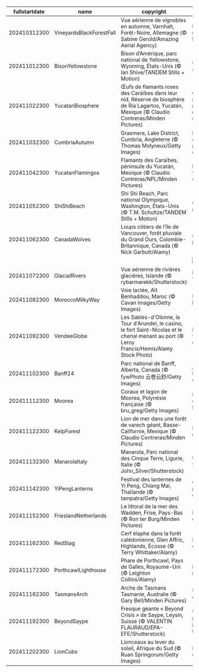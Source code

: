 |fullstartdate|name|copyright|title|image|
|--|--|--|--|--|
202410312300|VineyardsBlackForestFall|Vue aérienne de vignobles en automne, Varnhalt, Forêt-Noire, Allemagne (© Sabine Gerold/Amazing Aerial Agency)|Les vignobles de la Forêt-Noire|![](/fr-FR/2024/11/202410312300VineyardsBlackForestFall.jpg)|
202411012300|BisonYellowstone|Bison d’Amérique, parc national de Yellowstone, Wyoming, États-Unis (© Ian Shive/TANDEM Stills + Motion)|Une icône américaine|![](/fr-FR/2024/11/202411012300BisonYellowstone.jpg)|
202411022300|YucatanBiosphere|Œufs de flamants roses des Caraïbes dans leur nid, Réserve de biosphère de Ría Lagartos, Yucatán, Mexique (© Claudio Contreras/Minden Pictures)|Quand la nature rencontre le développement durable|![](/fr-FR/2024/11/202411022300YucatanBiosphere.jpg)|
202411032300|CumbriaAutumn|Grasmere, Lake District, Cumbria, Angleterre (© Thomas Molyneux/Getty Images)|Harmonie automnale au pied des collines|![](/fr-FR/2024/11/202411032300CumbriaAutumn.jpg)|
202411042300|YucatanFlamingos|Flamants des Caraïbes, péninsule du Yucatán, Mexique (© Claudio Contreras/NPL/Minden Pictures)|La flamboyance en vol|![](/fr-FR/2024/11/202411042300YucatanFlamingos.jpg)|
202411052300|ShiShiBeach|Shi Shi Beach, Parc national Olympique, Washington, États-Unis (© T.M. Schultze/TANDEM Stills + Motion)|Quand la nature s’endort|![](/fr-FR/2024/11/202411052300ShiShiBeach.jpg)|
202411062300|CanadaWolves|Loups côtiers de l’île de Vancouver,  forêt pluviale du Grand Ours, Colombie-Britannique, Canada (© Nick Garbutt/Alamy)|Une espèce de loup unique|![](/fr-FR/2024/11/202411062300CanadaWolves.jpg)|
||||![](/fr-FR/2024/11/.jpg)|
202411072300|GlacialRivers|Vue aérienne de rivières glacières, Islande (© rybarmarekk/Shutterstock)|De la terre de feu et de glace|![](/fr-FR/2024/11/202411072300GlacialRivers.jpg)|
202411082300|MoroccoMilkyWay|Voie lactée, Aït Benhaddou, Maroc (© Cavan Images/Getty Images)|En route vers les étoiles|![](/fr-FR/2024/11/202411082300MoroccoMilkyWay.jpg)|
202411092300|VendeeGlobe|Les Sables-d'Olonne, la Tour d'Arundel, le casino, le fort Saint-Nicolas et le chenal menant au port (© Leroy Francis/Hemis/Alamy Stock Photo)|La flamboyance en vol|![](/fr-FR/2024/11/202411092300VendeeGlobe.jpg)|
202411102300|Banff24|Parc national de Banff, Alberta, Canada (© fywPhoto 云卷云舒/Getty Images)|Au cœur des Rocheuses canadiennes|![](/fr-FR/2024/11/202411102300Banff24.jpg)|
202411112300|Moorea|Coraux et lagon de Moorea, Polynésie française (© bru_greg/Getty Images)|Le lagon enchanté de Moorea|![](/fr-FR/2024/11/202411112300Moorea.jpg)|
202411122300|KelpForest|Lion de mer dans une forêt de varech géant, Basse-Californie, Mexique (© Claudio Contreras/Minden Pictures)|Le roi lion des mers|![](/fr-FR/2024/11/202411122300KelpForest.jpg)|
202411132300|ManarolaItaly|Manarola, Parc national des Cinque Terre, Ligurie, Italie (© John_Silver/Shutterstock)|Un voyage au fil des côtes|![](/fr-FR/2024/11/202411132300ManarolaItaly.jpg)|
202411142300|YiPengLanterns|Festival des lanternes de Yi Peng, Chiang Mai, Thaïlande (© tampatra/Getty Images)|Quand l'espoir prend son envol|![](/fr-FR/2024/11/202411142300YiPengLanterns.jpg)|
202411152300|FrieslandNetherlands|Le littoral de la mer des Wadden, Frise, Pays-Bas (© Ron ter Burg/Minden Pictures)|Le ciel, la mer et de la vase !|![](/fr-FR/2024/11/202411152300FrieslandNetherlands.jpg)|
202411162300|RedStag|Cerf élaphe dans la forêt calédonienne, Glen Affric, Highlands, Écosse (© Terry Whittaker/Alamy)|Le maître de ces bois|![](/fr-FR/2024/11/202411162300RedStag.jpg)|
202411172300|PorthcawlLighthouse|Phare de Porthcawl, Pays de Galles, Royaume-Uni (© Leighton Collins/Alamy)|Le gardien des mers galloises|![](/fr-FR/2024/11/202411172300PorthcawlLighthouse.jpg)|
202411182300|TasmansArch|Arche de Tasmans Tasmanie, Australie (© Gary Bell/Minden Pictures)|Une arche « diabolique »|![](/fr-FR/2024/11/202411182300TasmansArch.jpg)|
202411192300|BeyondSaype|Fresque géante « Beyond Crisis » de Saype, Leysin, Suisse (© VALENTIN FLAURAUD/EPA-EFE/Shutterstock)|Un avenir à protéger, un présent à respecter|![](/fr-FR/2024/11/202411192300BeyondSaype.jpg)|
202411202300|LionCubs|Lionceaux au lever du soleil, Afrique du Sud (© Ruan Springorum/Getty Images)|Les jeunes rois de la savane|![](/fr-FR/2024/11/202411202300LionCubs.jpg)|
